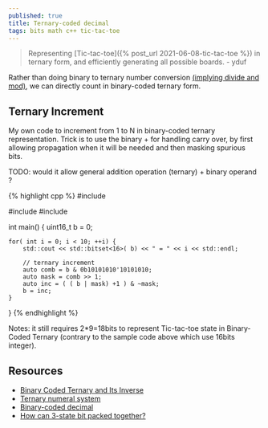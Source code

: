 ```yaml
---
published: true
title: Ternary-coded decimal
tags: bits math c++ tic-tac-toe
---
```

> Representing [Tic-tac-toe]({% post_url 2021-06-08-tic-tac-toe %}) in ternary form, and efficiently generating all possible boards. - yduf

Rather than doing binary to ternary number conversion [(implying divide and mod)](https://stackoverflow.com/a/7466840/51386), we can directly count in binary-coded ternary form.

## Ternary Increment
My own code to increment from 1 to N in binary-coded ternary representation. Trick is to use the binary + for handling carry over, by first allowing propagation when it will be needed and then masking spurious bits.

TODO: would it allow general addition operation (ternary) + binary operand ?

{% highlight cpp %}
#include <cstdint>

#include <iostream>
#include <bitset>

int main() {
    uint16_t b = 0;

    for( int i = 0; i < 10; ++i) {
        std::cout << std::bitset<16>( b) << " = " << i << std::endl;

        // ternary increment
        auto comb = b & 0b10101010'10101010;
        auto mask = comb >> 1;
        auto inc = ( ( b | mask) +1 ) & ~mask;
        b = inc;
    }
}
{% endhighlight %}

Notes: it still requires 2*9=18bits to represent Tic-tac-toe state in Binary-Coded Ternary (contrary to the sample code above which use 16bits integer).

## Resources
- [Binary Coded Ternary and Its Inverse](http://homepage.divms.uiowa.edu/~jones/ternary/bct.shtml)
- [Ternary numeral system](https://en.wikipedia.org/wiki/Ternary_numeral_system#Binary-coded_ternary)
- [Binary-coded decimal](https://en.wikipedia.org/wiki/Binary-coded_decimal)
- [How can 3-state bit packed together?](https://stackoverflow.com/questions/50943386/how-can-3-state-bit-packed-together)